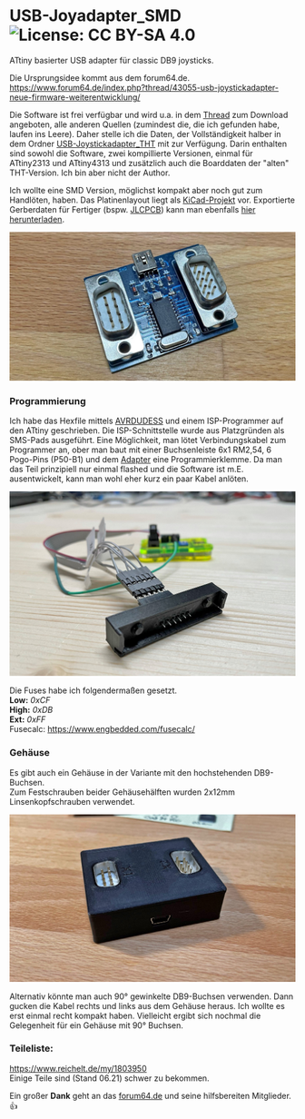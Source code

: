 # USB-Joyadapter_SMD  ![License: CC BY-SA 4.0](https://img.shields.io/badge/License-CC%20BY--SA%204.0-lightgrey.svg)
ATtiny basierter USB adapter für classic DB9 joysticks.

Die Ursprungsidee kommt aus dem forum64.de.  
https://www.forum64.de/index.php?thread/43055-usb-joystickadapter-neue-firmware-weiterentwicklung/

Die Software ist frei verfügbar und wird u.a. in dem [Thread](https://www.forum64.de/index.php?thread/43055-usb-joystickadapter-neue-firmware-weiterentwicklung/&postID=1390222#post1390222) zum Download angeboten, alle anderen Quellen (zumindest die, die ich gefunden habe, laufen ins Leere).
Daher stelle ich die Daten, der Vollständigkeit halber in dem Ordner [USB-Joystickadapter_THT](https://github.com/der-pw/USB-Joyadapter_SMD/tree/main/USB-Joystickadapter_THT) mit zur Verfügung. Darin enthalten sind sowohl die Software, zwei kompillierte Versionen, einmal für ATtiny2313 und ATtiny4313 und zusätzlich auch die Boarddaten der "alten" THT-Version. Ich bin aber nicht der Author.

Ich wollte eine SMD Version, möglichst kompakt aber noch gut zum Handlöten, haben.
Das Platinenlayout liegt als [KiCad-Projekt](https://github.com/der-pw/USB-Joyadapter_SMD/tree/main/kicad) vor. Exportierte Gerberdaten für Fertiger (bspw. [JLCPCB](https://jlcpcb.com/)) kann man ebenfalls [hier herunterladen](https://github.com/der-pw/USB-Joyadapter_SMD/raw/main/Joyadapter_SMD_gerber.zip).

![Draufsicht](https://github.com/der-pw/USB-Joyadapter_SMD/raw/main/images/Platine.jpeg)


### Programmierung
Ich habe das Hexfile mittels [AVRDUDESS](https://github.com/zkemble/AVRDUDESS) und einem ISP-Programmer auf den ATtiny geschrieben.
Die ISP-Schnittstelle wurde aus Platzgründen als SMS-Pads ausgeführt.
Eine Möglichkeit, man lötet Verbindungskabel zum Programmer an, ober man baut mit einer Buchsenleiste 6x1 RM2,54, 6 Pogo-Pins (P50-B1) und dem [Adapter](https://github.com/der-pw/USB-Joyadapter_SMD/blob/main/3D%20print/Pogo-Adapter.stl) eine Programmierklemme.
Da man das Teil prinzipiell nur einmal flashed und die Software ist m.E. ausentwickelt, kann man wohl eher kurz ein paar Kabel anlöten.

![Draufsicht](https://github.com/der-pw/USB-Joyadapter_SMD/raw/main/images/PogoAdapter.jpeg)

Die Fuses habe ich folgendermaßen gesetzt.  
**Low:** *0xCF*  
**High:** *0xDB*  
**Ext:** *0xFF*  
Fusecalc: https://www.engbedded.com/fusecalc/

### Gehäuse
Es gibt auch ein Gehäuse in der Variante mit den hochstehenden DB9-Buchsen.  
Zum Festschrauben beider Gehäusehälften wurden 2x12mm Linsenkopfschrauben verwendet.

![Gehäuse](https://github.com/der-pw/USB-Joyadapter_SMD/raw/main/images/Gehaeuse.jpeg)

Alternativ könnte man auch 90° gewinkelte DB9-Buchsen verwenden. Dann gucken die Kabel rechts und links aus dem Gehäuse heraus.
Ich wollte es erst einmal recht kompakt haben.
Vielleicht ergibt sich nochmal die Gelegenheit für ein Gehäuse mit 90° Buchsen.

### Teileliste:
https://www.reichelt.de/my/1803950  
Einige Teile sind (Stand 06.21) schwer zu bekommen.  

  
Ein großer **Dank** geht an das [forum64.de](https://www.forum64.de/) und seine hilfsbereiten Mitglieder. :thumbsup:
